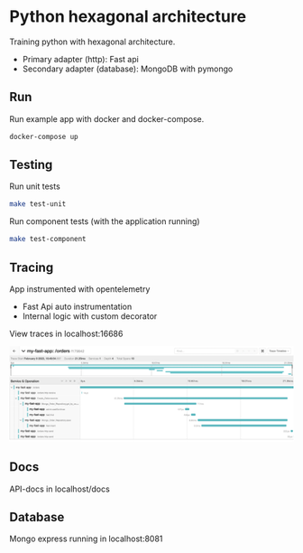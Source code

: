 # Python hexagonal architecture

Training python with hexagonal architecture.

- Primary adapter (http): Fast api
- Secondary adapter (database): MongoDB with pymongo

## Run

Run example app with docker and docker-compose.

```bash
docker-compose up
```

## Testing

Run unit tests

```bash
make test-unit
```

Run component tests (with the application running)

```bash
make test-component
```

## Tracing

App instrumented with opentelemetry

- Fast Api auto instrumentation
- Internal logic with custom decorator

View traces in localhost:16686

![jaeger example](jaeger-example.png)

## Docs

API-docs in localhost/docs

## Database

Mongo express running in localhost:8081



